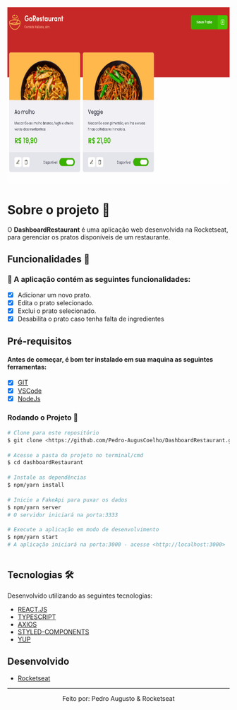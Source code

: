 <div align='center'>
  <img height='400px' alt='Readme' title='Readme' src='./Animation.gif'>
</div>

# Sobre o projeto 💬

O **DashboardRestaurant** é uma aplicação web desenvolvida na Rocketseat, para gerenciar os pratos disponíveis de um restaurante.

## Funcionalidades 🧠

###  📕 A aplicação contém as seguintes funcionalidades:

- [x] Adicionar um novo prato.
- [x] Edita o prato selecionado.
- [x] Exclui o prato selecionado.
- [x] Desabilita o prato caso tenha falta de ingredientes

## Pré-requisitos
#### Antes de começar, é bom ter instalado em sua maquina as seguintes ferramentas:
- [x] [GIT](https://git-scm.com/)
- [x] [VSCode](https://code.visualstudio.com/)
- [x] [NodeJs](https://nodejs.org/en/)

### Rodando o Projeto 📖

```bash
# Clone para este repositório
$ git clone <https://github.com/Pedro-AugusCoelho/DashboardRestaurant.git>

# Acesse a pasta do projeto no terminal/cmd
$ cd dashboardRestaurant

# Instale as dependências
$ npm/yarn install

# Inicie a FakeApi para puxar os dados
$ npm/yarn server
# O servidor iniciará na porta:3333

# Execute a aplicação em modo de desenvolvimento
$ npm/yarn start
# A aplicação iniciará na porta:3000 - acesse <http://localhost:3000>
 
```

## Tecnologias 🛠

Desenvolvido utilizando as seguintes tecnologias:

- [REACT.JS](https://reactjs.org/)
- [TYPESCRIPT](https://www.typescriptlang.org/)
- [AXIOS](https://axios-http.com/)
- [STYLED-COMPONENTS](https://styled-components.com/)
- [YUP](https://www.npmjs.com/package/react-yup)

## Desenvolvido ##

- [Rocketseat](https://www.rocketseat.com.br/index)

****************

<p align="center">Feito por: Pedro Augusto & Rocketseat</p>
